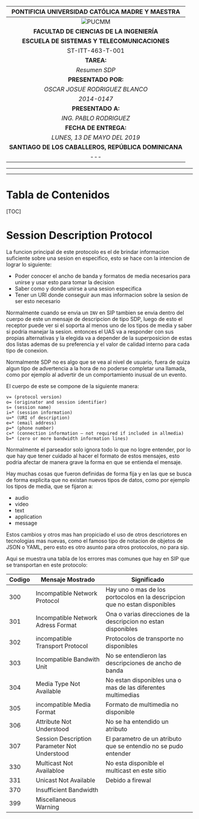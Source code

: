 |       PONTIFICIA UNIVERSIDAD CATÓLICA MADRE Y MAESTRA        |
| :----------------------------------------------------------: |
| ![PUCMM](https://upload.wikimedia.org/wikipedia/commons/thumb/2/25/EscudoPucmm.gif/240px-EscudoPucmm.gif) |
|          **FACULTAD DE CIENCIAS DE LA INGENIERÍA**           |
|         **ESCUELA DE SISTEMAS Y TELECOMUNICACIONES**         |
|                       ST-ITT-463-T-001                       |
|                          **TAREA:**                          |
|                        *Resumen SDP*                         |
|                     **PRESENTADO POR:**                      |
|                *OSCAR JOSUE RODRIGUEZ BLANCO*                |
|                         *2014-0147*                          |
|                      **PRESENTADO A:**                       |
|                    *ING. PABLO RODRIGUEZ*                    |
|                    **FECHA DE ENTREGA:**                     |
|                 *LUNES, 13 DE MAYO DEL 2019*                 |
|     **SANTIAGO DE LOS CABALLEROS, REPÚBLICA DOMINICANA**     |
|                             ---                              |

---

---

# Tabla de Contenidos



[TOC]

# Session Description Protocol

La funcion principal de este protocolo es el de brindar informacion suficiente sobre una sesion en especifico, esto se hace con la intencion de lograr lo siguiente:

+ Poder conocer el ancho de banda y formatos de media necesarios para unirse y usar esto para tomar la decision
+ Saber como y donde unirse a una sesion especifica
+ Tener un URI donde conseguir aun mas informacion sobre la sesion de ser esto necesario

Normalmente cuando se envia un `INV` en SIP tambien se envia dentro del cuerpo de este un mensaje de descripcion de tipo SDP, luego de esto el receptor puede ver si el soporta al menos uno de los tipos de media y saber si podria manejar la sesion. entonces el UAS va a responder con sus propias alternativas y la elegida va a depender de la superposicion de estas dos listas ademas de su preferencia y el valor de calidad interno para cada tipo de conexion.

Normalmente SDP no es algo que se vea al nivel de usuario, fuera de quiza algun tipo de advertencia a la hora de no poderse completar una llamada, como por ejemplo al advertir de un comportamiento inusual de un evento.

El cuerpo de este se compone de la siguiente manera:

```
v= (protocol version)
o= (originator and session identifier)
s= (session name)
i=* (session information)
u=* (URI of description)
e=* (email address)
p=* (phone number)
c=* (connection information – not required if included in allmedia)
b=* (zero or more bandwidth information lines)
```

Normalmente el parseador solo ignora todo lo que no logre entender, por lo que hay que tener cuidado al hacer el formato de estos mensajes, esto podria afectar de manera grave la forma en que se entienda el mensaje.

Hay muchas cosas que fueron definidas de forma fija y en las que se busca de forma explicita que no existan nuevos tipos de datos, como por ejemplo los tipos de media, que se fijaron a:

+ audio
+ video
+ text
+ application
+ message

Estos cambios y otros mas han propiciado el uso de otros descriotores en tecnologias mas nuevas, como el famoso tipo de notacion de objetos de JSON o YAML, pero esto es otro asunto para otros protocolos, no para sip.

Aqui se muestra una tabla de los errores mas comunes que hay en SIP que se transportan en este protocolo:

| Codigo | Mensaje Mostrado                             | Significado                                                  |
| ------ | -------------------------------------------- | ------------------------------------------------------------ |
| 300    | Incompatible Network Protocol                | Hay uno o mas de los portocolos en la descripcion que no estan disponibles |
| 301    | Incompatible Network Adress Format           | Ona o varias direcciones de la descripcion no estan disponibles |
| 302    | incompatible Transport Protocol              | Protocolos de transporte no disponibles                      |
| 303    | Incompatible Bandwith Unit                   | No se entendieron las descripciones de ancho de banda        |
| 304    | Media Type Not Available                     | No estan disponibles una o mas de las diferentes multimedias |
| 305    | incompatible Media Format                    | Formato de multimedia no disponible                          |
| 306    | Attribute Not Understood                     | No se ha entendido un atributo                               |
| 307    | Session Description Parameter Not Understood | El parametro de un atributo que se entendio no se pudo entender |
| 330    | Multicast Not Availabloe                     | No esta disponible el multicast en este sitio                |
| 331    | Unicast Not Available                        | Debido a firewal                                             |
| 370    | Insufficient Bandwidth                       |                                                              |
| 399    | Miscellaneous Warning                        |                                                              |

